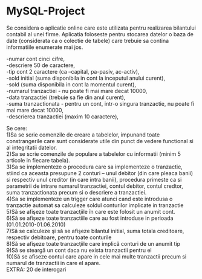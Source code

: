 # MySQL-Project

  Se considera o aplicatie online care este utilizata pentru realizarea bilantului contabil al unei firme. Aplicatia foloseste pentru stocarea datelor o baza de date  (considerata ca o colectie de tabele) care trebuie sa contina informatiile enumerate mai jos.  

  -numar cont cinci cifre,   
  -descriere 50 de caractere,   
  -tip cont 2 caractere (ca –capital, pa-pasiv, ac-activ),  
  -sold initial (suma disponibila in cont la inceputul anului curent),   
  -sold (suma disponibila in cont la momentul curent),   
  -numarul tranzactiei - nu poate fi mai mare decat 10000,   
  -data tranzactiei (trebuie sa fie din anul curent),   
  -suma tranzactionata - pentru un cont, intr-o singura tranzactie, nu poate fi mai mare decat 10000,  
  -descrierea tranzactiei (maxim 10 caractere), 
  
  Se cere:  
1)Sa se scrie comenzile de creare a tabelelor, impunand toate constrangerile care sunt considerate utile din punct de vedere functional si al integritatii datelor.  
2)Sa se scrie comenzile de populare a tabelelor cu informatii (minim 5 articole in fiecare tabela).  
3)Sa se implementeze o procedura care sa implementeze o tranzactie, stiind ca aceasta presupune 2 conturi – unul debitor (din care pleaca banii) si respectiv unul creditor (in care intra banii), procedura primeste ca si parametrii de intrare numarul tranzactiei, contul debitor, contul credtor, suma tranzactionata precum si o descriere a tranzactiei.  
4)Sa se implementeze un trigger care atunci cand este introdusa o tranzactie automat sa calculeze soldul conturilor implicate in tranzactie  
5)Să se afişeze toate tranzacţiile în care este folosit un anumit cont.  
6)Să se afişeze toate tranzactiile care au fost introduse in perioada (01.01.2010-01.06.2010)  
7)Să se calculeze şi să se afişeze bilantul initial, suma totala creditoare, respectiv debitoare, pentru toate conturile  
8)Să se afişeze toate tranzacţiile care implică conturi de un anumit tip  
9)Să se steargă un cont daca nu exista tranzactii pentru el  
10)Să se afiseze contul care apare in cele mai multe tranzactii precum si numarul de tranzactii in care el apare.  
EXTRA: 20 de interogari
